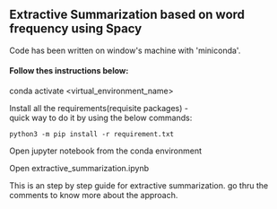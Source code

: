 ## Extractive Summarization based on word frequency using Spacy

Code has been written on window's machine with 'miniconda'. 

#### Follow thes instructions below: 

conda activate <virtual_environment_name>

Install all the requirements(requisite packages) -  
    quick way to do it by using the below commands: 
    
    python3 -m pip install -r requirement.txt

Open jupyter notebook from the conda environment 

Open extractive_summarization.ipynb

This is an step by step guide for extractive summarization. go thru the comments to know more about the approach. 
